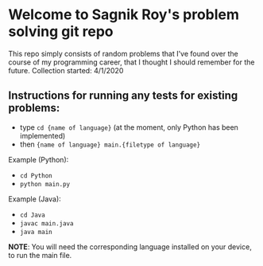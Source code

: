 # Welcome to Sagnik Roy's problem solving git repo
This repo simply consists of random problems that I've found over the course of my programming career, that I thought I should remember for the future.
Collection started: 4/1/2020

## Instructions for running any tests for existing problems:

- type `cd {name of language}` (at the moment, only Python has been implemented)
- then `{name of language} main.{filetype of language}`

Example (Python):

- `cd Python`
- `python main.py`

Example (Java):

- `cd Java`
- `javac main.java`
- `java main`

**NOTE**: You will need the corresponding language installed on your device, to run the main file.
